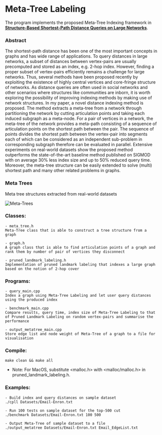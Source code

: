 # Meta-Tree Labeling

The program implements the proposed Meta-Tree Indexing framework in [**Structure-Based Shortest-Path Distance Queries on Large Networks**](http://courses.cecs.anu.edu.au/courses/CSPROJECTS/17S1/Final_presentations/Presentations%20by%20student/Hao_Zhang_Final.pdf).

### Abstract
The shortest-path distance has been one of the most important concepts in graphs and has wide range of applications. To query distances in large networks, a subset of distances between vertex-pairs are usually precomputed and stored as an index, e.g. 2-hop index. However, finding a proper subset of vertex-pairs efficiently remains a challenge for large networks. Thus, several methods have been proposed recently by exploiting the existence of highly central vertices and core-fringe structure of networks. As distance queries are often used in social networks and other scenarios where structures like communities are inborn, it is worth exploring the possibility of improving indexing methods by making use of network structures.
In my paper, a novel distance indexing method is proposed. The method extracts a meta-tree from a network through partitioning the network by cutting articulation points and taking each induced subgraph as a meta-node. For a pair of vertices in a network, the meta-tree of the network provides a meta-path consisting of a sequence of articulation points on the shortest path between the pair. The sequence of points divides the shortest path between the vertex-pair into segments each of which can be considered as an independent sub-problem in corresponding subgraph therefore can be evaluated in parallel.
Extensive experiments on real-world datasets show the proposed method outperforms the state-of-the-art baseline method published on SIGMOD with on average 30% less index size and up to 50% reduced query time.
Moreover, the meta-tree structure can be easily extended to solve (multi) shortest path and many other related problems in graphs.

### Meta Trees
Meta tree structures extracted from real-world datasets

![Meta-Trees](https://github.com/zenithanu/MetaTree/blob/master/ScreenShots/MetaTrees.png)


### Classes:

	- meta_tree.h
	Meta-Tree class that is able to construct a tree structure from a graph

	- graph.h
	A graph class that is able to find articulation points of a graph and rank them by number of pair of vertices they disconnect

	- pruned_landmark_labeling.h
	Implementation of pruned landmark labeling that indexes a large graph based on the notion of 2-hop cover

### Programs:

	- query_main.cpp
	Index a graph using Meta-Tree Labeling and let user query distances using the produced index

	- benchmark_main.cpp
	Compare results, query time, index size of Meta-Tree Labeling to that of Pruned Landmark Labeling on random vertex-pairs and summarise the performance

	- output_metatree_main.cpp
	Store edge list and node weight of Meta-Tree of a graph to a file for visualisation
	
### Compile:
	make clean && make all
* Note: For MacOS, substitute <malloc.h> with <malloc/malloc.h> in pruned_landmark_labeling.h.

### Examples:

	- Build index and query distances on sample dataset
	./cpll Datasets/Email-Enron.txt

	- Run 100 tests on sample dataset for the top-500 cut
	./benchmark Datasets/Email-Enron.txt 100 500

	- Output Meta-Tree of sample dataset to a file
	./output_metatree Datasets/Email-Enron.txt Email_EdgeList.txt
